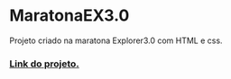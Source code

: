 # MaratonaEX3.0
Projeto criado na maratona Explorer3.0 com HTML e css. <br>
### <a href="https://andersonrs080.github.io/MaratonaEX3.0/">Link do projeto.</a>
